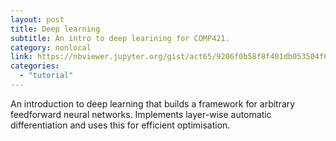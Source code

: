 ```yaml
---
layout: post
title: Deep learning
subtitle: An intro to deep learining for COMP421.
category: nonlocal
link: https://nbviewer.jupyter.org/gist/act65/9206f0b58f8f401db053504f6324cd17
categories: 
  - "tutorial"
---
```

An introduction to deep learning that builds a framework for arbitrary feedforward neural networks. Implements layer-wise automatic differentiation and uses this for efficient optimisation.
